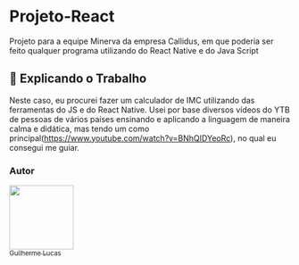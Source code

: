 # Projeto-React

Projeto para a equipe Minerva da empresa Callidus, em que poderia ser feito qualquer programa utilizando do React Native e do Java Script

## 🚀 Explicando o Trabalho

Neste caso, eu procurei fazer um calculador de IMC utilizando das ferramentas do JS e do React Native.
Usei por base diversos vídeos do YTB de pessoas de vários países ensinando e aplicando a linguagem de maneira calma e didática, mas tendo um como principal(https://www.youtube.com/watch?v=BNhQIDYeoRc), no qual eu consegui me guiar.

### Autor
[<img src="https://avatars.githubusercontent.com/u/99211563?v=4" width=115><br><sub>Guilherme Lucas</sub>](https://github.com/Guilherme-LTS)
